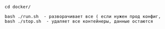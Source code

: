<pre>
cd docker/

bash ./run.sh  - разворачивает все ( если нужен прод конфиг, то его нужно создать .env.prod и вызвать скрипт с параметром: bash ./run.sh prod)
bash ./stop.sh  - удаляет все контейнеры, данные остаются
</pre> 
